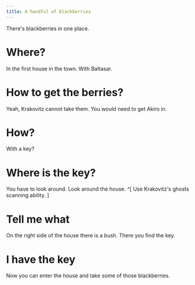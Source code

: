 ```yaml
---
title: A handful of blackberries
---
```


There's blackberries in one place.

# Where?
In the first house in the town. With Baltasar.

# How to get the berries?
Yeah, Krakovitz cannot take them. You would need to get Akiro in.

# How?
With a key?

# Where is the key?
You have to look around. Look around the house. ^[ Use Krakovitz's ghosts scanning ability. ]

# Tell me what
On the right side of the house there is a bush. There you find the key.

# I have the key
Now you can enter the house and take some of those blackberries.
